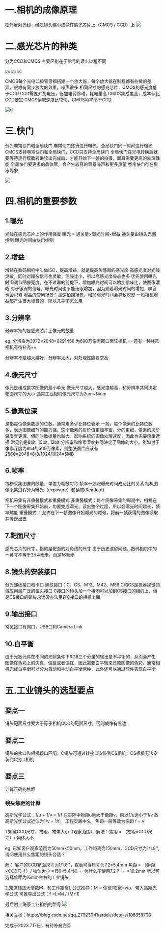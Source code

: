 # 一.相机的成像原理

物体反射光线，经过镜头缩小成像在感光芯片上（CMOS / CCD）上
![](image/相机的成像原理.png)

# 二.感光芯片的种类

分为CCD和CMOS	主要区别在于信号的读出过程不同

<img src="image/CMOS.png" alt="b" style="zoom:67%;" />
<img src="image/CCD.png" alt="a" style="zoom:67%;" />

<img src="image/CCD和CMOS的区别.png" style="zoom:80%;" />

CMOS每个光电二极管旁都搭建一个放大器，每个放大器在制程都有些微的差异，很难有同步放大的效果，噪声很多
相同尺寸的感光芯片，CMOS的感光度低于CCD
CCD需要外加电压，驱加电荷移动，耗电量高
CMOS集成度高，成本低比CCD便宜
CMOS读取速度比较快，CMOS帧率高于CCD

![d](/image/CCD和CMOS区别一览.png)

# 三.快门

分为卷帘快门和全局快门
卷帘快门逐行进行曝光，全局快门同一时间进行曝光
CMOS支持卷帘快门和全局快门，CCD只支持全局快门
全局快门在光电转换后就要等待逐行模数转换读出完成后，才能开始下一帧的拍摄，而且需要更高的处理性能
全局快门要更多的晶体管，会产生较高的背景噪声和更多热量
卷帘快门存在果冻现象

![](image/卷帘快门和全局快门.png)

# 四.相机的重要参数



## 1.曝光

光线在感光芯片上的作用强度
曝光 = 通关量×曝光时间×增益
通关量由镜头光圈控制	曝光时间由快门控制

## 2.增益

增益在数码相机中叫做ISO，提高增益，就是提高传感器的感光度
高感光度对光线灵敏，同时对躁杂信号也灵敏，信噪比小，所以高感光度噪点也多
优先使用曝光时间调节图像亮度。在不过曝的前提下，增加曝光时间可以增加信噪比，使图像清晰
对于很弱的信号，曝光时间也不能无限增加，因为随着曝光时间的增加，噪音也会积累
增益的使用场景：高速拍摄场景，增加曝光时间会导致脱影
一般相机增益都产生很大噪音的，所以几乎不怎么用

## 3.分辨率

分辨率指的是感光芯片上像元的数量

eg:
分辨率为3072×2048=6291456	为600万像素网口面阵相机	==还有一种线阵相机有待补充==

分辨率不是越大越好，分辨率太大，对处理性能要求高

## 4.像元尺寸

像元是组成数字图像的最小单元
像元尺寸越大，感光度越高，和分辨率共同决定靶面尺寸的大小
通常工业相机像元尺寸为2um~14um

## 5.像素位深

是指每位像素数据的位数，通常用多少比特位表示
一般，每个像素的比特位数多，表达图像细节的能力强，这个像素的灰阶值更加丰富，分的更细，像素的灰阶深度就更深，但同时数据量也越大，影响系统的图像处理速度，因此也需要慎重选择
常见的是8bit, 10bit, 12bit.分辨率和像素深度共同决定了图像的大小。例如对于像素深度为8bit的500万像素，则整张图片应该有2560×2048×8/8/1024/1024=5MB

## 6.帧率

每秒采集图像的数量，单位为帧数每秒
帧率一般跟曝光时间成反比的关系
相机图像采集过程分为曝光（exposure）和读取(Readout)

相机采集有非重叠模式和重叠模式
非重叠模式：每个图像采集的周期中，相机在下一个图像采集开始前，均要完成曝光、读出整个过程，所以会曝光时间越长，帧率越低
重叠模式 ：允许在下一帧图像开始曝光的时候，将前一帧获得的图像读取并传送出去

## 7.靶面尺寸

感光芯片的尺寸，指的是靶面的对角线的尺寸
由于历史遗留问题，数码相机中的一英寸不等于25.4毫米，而是16毫米

## 8.镜头的安装接口

分为螺纹接口和卡口
螺纹接口：C、CS、M12、M42、M58	C和CS是机器视觉领域应用最广泛的镜头接口	C接口的镜头加一个接圈可以加到CS接口的相机上，但是CS接口的镜头永远没办法用在C接口的相机上面

## 9.输出接口

常见接口有网口，USB口和Camera Link

## 10.白平衡

由于光敏元件在不同的光照条件下RGB三个分量的输出是不平衡的，从而会产生图像在色彩上的失真，偏蓝或者偏红，因此需要白平衡来还原图像的色彩。通常相机完成白平衡可以分为自动和手动白平衡两种，此外还可以通过软件实现白平衡

# 五.工业镜头的选型要点

## 要点一

镜头靶面尺寸要大于等于相机CCD的靶面尺寸，否则成像有黑边
## 要点二

镜头的接口和相机接口匹配，C镜头可通过转接口安装到CS相机，CS相机无法安装到C接口相机

## 要点三

计算正确的焦距

### 镜头焦距的计算

高斯光学公式：1/u + 1/v = 1/f
在实际中物距u远大于像距v，所以1/u远小于1/v
故高斯光学公式近似为1/v = 1/f。 工程实践中么，焦距一般等效为像距  f = v

1.知道CCD尺寸、物距、物体大小（观察范围）
解法：焦距 = （物距×CCD尺寸）/ 物体大小

eg:
已知客户观察范围为50mm×50mm，工作距离为150mm，CCD尺寸为1/1.8'',请问使用什么焦距的镜头合适？

解：
		客户的CCD靶面尺寸为1/1.8''，查表可得尺寸为7.2×5.4mm
		焦距 = （物距×CCD尺寸）/ 物体大小
				=150×5.4/50		==为什么不使用7.2？==
				=16.2mm
所以可选择焦距为16mm左右的工业镜头

2.知道线放大倍数M，和工作距离L
公式推导：M = 像宽/物宽=v/u，带入高斯光学公式
可推导出公式：f =L×M / (M+1)

最后附上海康工业相机的型号
![](image/海康工业相机型号怎么看.png)

相关文档：https://blog.csdn.net/qq_27923041/article/details/106858708

完成于2023.7.17日，有待补充完善

